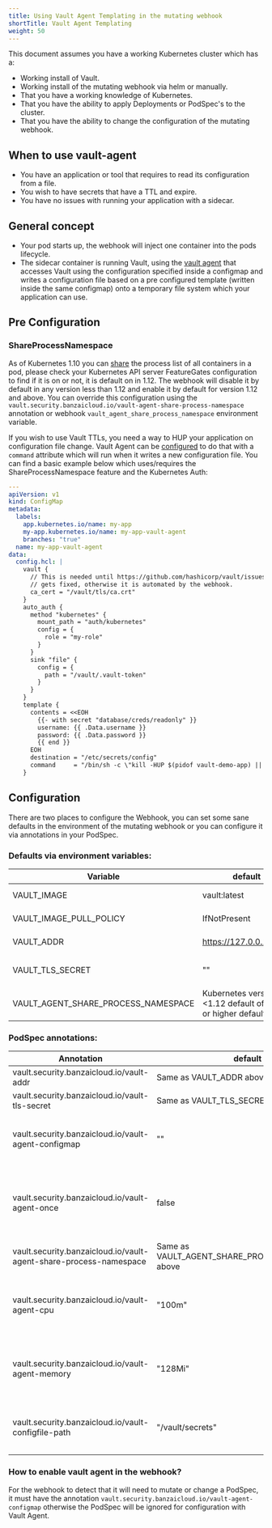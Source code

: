 ```yaml
---
title: Using Vault Agent Templating in the mutating webhook
shortTitle: Vault Agent Templating
weight: 50
---
```


This document assumes you have a working Kubernetes cluster which has a:

- Working install of Vault.
- Working install of the mutating webhook via helm or manually.
- That you have a working knowledge of Kubernetes.
- That you have the ability to apply Deployments or PodSpec's to the cluster.
- That you have the ability to change the configuration of the mutating webhook.

## When to use vault-agent

- You have an application or tool that requires to read its configuration from a file.
- You wish to have secrets that have a TTL and expire.
- You have no issues with running your application with a sidecar.

## General concept

- Your pod starts up, the webhook will inject one container into the pods lifecycle.
- The sidecar container is running Vault, using the [vault agent](https://www.vaultproject.io/docs/agent/) that accesses Vault using the configuration specified inside a configmap and writes a configuration file based on a pre configured template (written inside the same configmap) onto a temporary file system which your application can use.

## Pre Configuration

### ShareProcessNamespace

As of Kubernetes 1.10 you can [share](https://kubernetes.io/docs/tasks/configure-pod-container/share-process-namespace/) the process list of all containers in a pod, please check your Kubernetes API server FeatureGates configuration to find if it is on or not, it is default on in 1.12. The webhook will disable it by default in any version less than 1.12 and enable it by default for version 1.12 and above. You can override this configuration using the `vault.security.banzaicloud.io/vault-agent-share-process-namespace` annotation or webhook `vault_agent_share_process_namespace` environment variable.

If you wish to use Vault TTLs, you need a way to HUP your application on configuration file change. Vault Agent can be [configured](https://www.vaultproject.io/docs/agent/template/index.html) to do that with a `command` attribute which will run when it writes a new configuration file. You can find a basic example below which uses/requires the ShareProcessNamespace feature and the Kubernetes Auth:

```yaml
---
apiVersion: v1
kind: ConfigMap
metadata:
  labels:
    app.kubernetes.io/name: my-app
    my-app.kubernetes.io/name: my-app-vault-agent
    branches: "true"
  name: my-app-vault-agent
data:
  config.hcl: |
    vault {
      // This is needed until https://github.com/hashicorp/vault/issues/7889
      // gets fixed, otherwise it is automated by the webhook.
      ca_cert = "/vault/tls/ca.crt"
    }
    auto_auth {
      method "kubernetes" {
        mount_path = "auth/kubernetes"
        config = {
          role = "my-role"
        }
      }
      sink "file" {
        config = {
          path = "/vault/.vault-token"
        }
      }
    }
    template {
      contents = <<EOH
        {{- with secret "database/creds/readonly" }}
        username: {{ .Data.username }}
        password: {{ .Data.password }}
        {{ end }}
      EOH
      destination = "/etc/secrets/config"
      command     = "/bin/sh -c \"kill -HUP $(pidof vault-demo-app) || true\""
    }
```

## Configuration

There are two places to configure the Webhook, you can set some sane defaults in the environment of the mutating webhook or you can configure it via annotations in your PodSpec.

### Defaults via environment variables:

|Variable      |default     |Explanation|
|--------------|------------|------------|
|VAULT_IMAGE|vault:latest| the vault image to use for the sidecar container|
|VAULT_IMAGE_PULL_POLICY|IfNotPresent| The pull policy for the vault agent container|
|VAULT_ADDR    |https://127.0.0.1:8200|Kubernetes service Vault endpoint URL|
|VAULT_TLS_SECRET|""|supply a secret with the vault TLS CA so TLS can be verified|
|VAULT_AGENT_SHARE_PROCESS_NAMESPACE|Kubernetes version <1.12 default off, 1.12 or higher default on|ShareProcessNamespace override|as above|

### PodSpec annotations:

|Annotation    |default     |Explanation|
|--------------|------------|------------|
vault.security.banzaicloud.io/vault-addr|Same as VAULT_ADDR above||
vault.security.banzaicloud.io/vault-tls-secret|Same as VAULT_TLS_SECRET above||
vault.security.banzaicloud.io/vault-agent-configmap|""|A configmap name which holds the vault agent configuration|
vault.security.banzaicloud.io/vault-agent-once|false|do not run vault-agent in daemon mode, useful for kubernetes jobs|
vault.security.banzaicloud.io/vault-agent-share-process-namespace|Same as VAULT_AGENT_SHARE_PROCESS_NAMESPACE above|
vault.security.banzaicloud.io/vault-agent-cpu|"100m"|Specify the vault-agent container CPU resource limit|
vault.security.banzaicloud.io/vault-agent-memory|"128Mi"|Specify the vault-agent container memory resource limit|
vault.security.banzaicloud.io/vault-configfile-path|"/vault/secrets"|Mount path of Vault Agent rendered files|

### How to enable vault agent in the webhook?

For the webhook to detect that it will need to mutate or change a PodSpec, it must have the annotation `vault.security.banzaicloud.io/vault-agent-configmap` otherwise the PodSpec will be ignored for configuration with Vault Agent.
